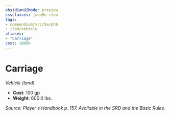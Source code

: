 ```yaml
---
obsidianUIMode: preview
cssclasses: json5e-item
tags:
- compendium/src/5e/phb
- item/vehicle
aliases: 
- "Carriage"
cost: 10000
---
```

# Carriage
*Vehicle (land)*  

- **Cost**: 100 gp
- **Weight**: 600.0 lbs.

*Source: Player's Handbook p. 157. Available in the SRD and the Basic Rules.*